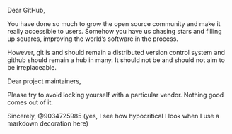 Dear GitHub,

You have done so much to grow the open source community and make it really
accessible to users. Somehow you have us chasing stars and filling up squares,
improving the world’s software in the process.

However, git is and should remain a distributed version control system and 
github should remain a hub in many. It should not be and should not aim to 
be irreplaceable. 

Dear project maintainers, 

Please try to avoid locking yourself with a particular vendor. Nothing good 
comes out of it. 

Sincerely, 
@9034725985 
(yes, I see how hypocritical I look when I use a markdown decoration here)
